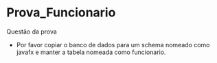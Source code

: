 # Prova_Funcionario
 Questão da prova


- Por favor copiar o banco de dados para um schema nomeado como javafx e manter a tabela nomeada como funcionario.
